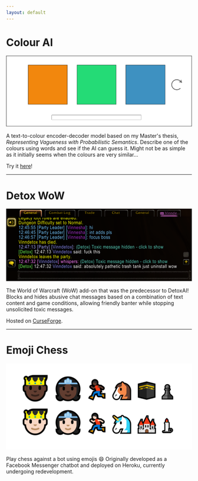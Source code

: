 ```yaml
---
layout: default
---
```


# Colour AI

[![Colour AI](/assets/img/ColourAIScreenshot.png)](https://ruce.github.io/colour-ai/)

A text-to-colour encoder-decoder model based on my Master's thesis, _Representing Vagueness with Probabilistic Semantics_. Describe one of the colours using words and see if the AI can guess it. Might not be as simple as it initially seems when the colours are very similar...

Try it [here](https://ruce.github.io/colour-ai/)!

* * *

# Detox WoW

[![Detox WoW](/assets/img/DetoxWowScreenshot.png)](https://github.com/Ruce/detox-wow)

The World of Warcraft (WoW) add-on that was the predecessor to DetoxAI! Blocks and hides abusive chat messages based on a combination of text content and game conditions, allowing friendly banter while stopping unsolicited toxic messages.

Hosted on [CurseForge](https://www.curseforge.com/wow/addons/detox).

* * *

# Emoji Chess

[![Emoji Chess](/assets/img/EmojiChess.png)](https://github.com/Ruce/emoji-chess)

Play chess against a bot using emojis 😄 Originally developed as a Facebook Messenger chatbot and deployed on Heroku, currently undergoing redevelopment.